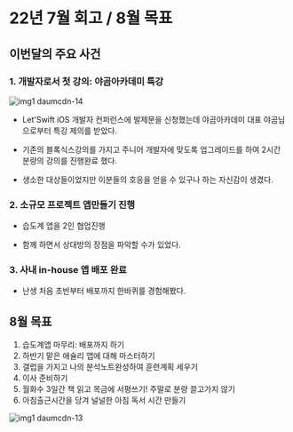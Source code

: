 # 22년 7월 회고 / 8월 목표

## 이번달의 주요 사건

### 1. 개발자로서 첫 강의: 야곰아카데미 특강

![img1 daumcdn-14](https://github.com/isGeekCode/TIL/assets/76529148/8a0ac787-e33b-4c3c-854e-92e4da0add5c)


- Let'Swift iOS 개발자 컨퍼런스에 발제문을 신청했는데 야곰아카데미 대표 야곰님으로부터 특강 제의를 받았다.

- 기존의 블록식스강의를 가지고 주니어 개발자에 맞도록 업그레이드를 하여  2시간 분량의 강의를 진행완료 했다.


- 생소한 대상들이었지만 이분들의 호응을 얻을 수 있구나 하는 자신감이 생겼다.



### 2. 소규모 프로젝트 앱만들기 진행

- 습도계 앱을 2인 협업진행

- 함께 하면서 상대방의 장점을 파악할 수가 있었다.

 

### 3. 사내 in-house 앱 배포 완료

- 난생 처음 초반부터 배포까지 한바퀴를 경험해봤다.

 

## 8월 목표

1. 습도계앱 마무리: 배포까지 하기
2. 하반기 맡은 애슐리 앱에 대해 마스터하기
3. 갤럽을 가지고 나의 분석노트완성하여 훈련계획 세우기
4. 이사 준비하기
5. 월화수 3일간 책 읽고 목금에 서평쓰기! 주말로 분량 끌고가지 않기
6. 아침출근시간을 당겨 널널한  아침 독서 시간 만들기

![img1 daumcdn-13](https://github.com/isGeekCode/TIL/assets/76529148/3b400dde-abdc-41ea-9cde-072aa833a7ab)
